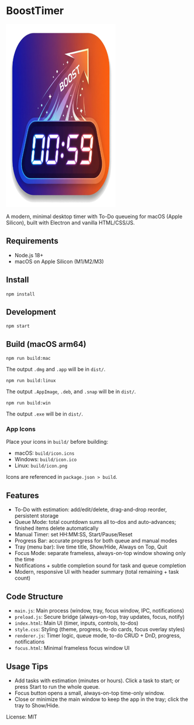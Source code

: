 # BoostTimer

<img src="build/icon.png" alt="Icon Apps" width="300" height="500">

A modern, minimal desktop timer with To-Do queueing for macOS (Apple Silicon), built with Electron and vanilla HTML/CSS/JS.

## Requirements
- Node.js 18+
- macOS on Apple Silicon (M1/M2/M3)

## Install
```
npm install
```

## Development
```
npm start
```

## Build (macOS arm64)
```
npm run build:mac
```
The output `.dmg` and `.app` will be in `dist/`.

```
npm run build:linux
```
The output `.AppImage`, `.deb`, and `.snap` will be in `dist/`.

```
npm run build:win
```
The output `.exe` will be in `dist/`.

### App Icons
Place your icons in `build/` before building:
- macOS: `build/icon.icns`
- Windows: `build/icon.ico`
- Linux: `build/icon.png`

Icons are referenced in `package.json > build`.

## Features
- To-Do with estimation: add/edit/delete, drag-and-drop reorder, persistent storage
- Queue Mode: total countdown sums all to-dos and auto-advances; finished items delete automatically
- Manual Timer: set HH:MM:SS, Start/Pause/Reset
- Progress Bar: accurate progress for both queue and manual modes
- Tray (menu bar): live time title, Show/Hide, Always on Top, Quit
- Focus Mode: separate frameless, always-on-top window showing only the time
- Notifications + subtle completion sound for task and queue completion
- Modern, responsive UI with header summary (total remaining + task count)

## Code Structure
- `main.js`: Main process (window, tray, focus window, IPC, notifications)
- `preload.js`: Secure bridge (always-on-top, tray updates, focus, notify)
- `index.html`: Main UI (timer, inputs, controls, to-dos)
- `style.css`: Styling (theme, progress, to-do cards, focus overlay styles)
- `renderer.js`: Timer logic, queue mode, to-do CRUD + DnD, progress, notifications
- `focus.html`: Minimal frameless focus window UI

## Usage Tips
- Add tasks with estimation (minutes or hours). Click a task to start; or press Start to run the whole queue.
- Focus button opens a small, always-on-top time-only window.
- Close or minimize the main window to keep the app in the tray; click the tray to Show/Hide.

License: MIT
